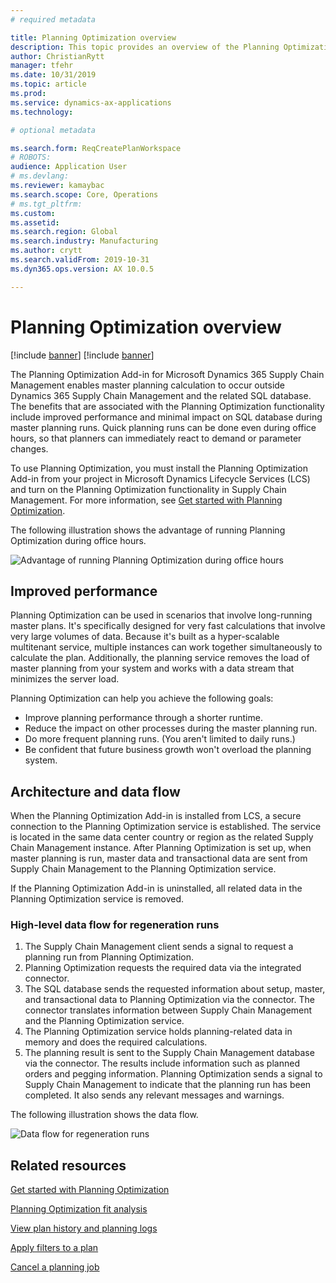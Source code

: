 ```yaml
---
# required metadata

title: Planning Optimization overview
description: This topic provides an overview of the Planning Optimization functionality.
author: ChristianRytt
manager: tfehr
ms.date: 10/31/2019
ms.topic: article
ms.prod: 
ms.service: dynamics-ax-applications
ms.technology: 

# optional metadata

ms.search.form: ReqCreatePlanWorkspace
# ROBOTS: 
audience: Application User
# ms.devlang: 
ms.reviewer: kamaybac
ms.search.scope: Core, Operations
# ms.tgt_pltfrm: 
ms.custom: 
ms.assetid: 
ms.search.region: Global
ms.search.industry: Manufacturing
ms.author: crytt
ms.search.validFrom: 2019-10-31
ms.dyn365.ops.version: AX 10.0.5

---
```

# Planning Optimization overview

[!include [banner](../../includes/banner.md)]
[!include [banner](../../includes/preview-banner.md)]

The Planning Optimization Add-in for Microsoft Dynamics 365 Supply Chain Management enables master planning calculation to occur outside Dynamics 365 Supply Chain Management and the related SQL database. The benefits that are associated with the Planning Optimization functionality include improved performance and minimal impact on SQL database during master planning runs. Quick planning runs can be done even during office hours, so that planners can immediately react to demand or parameter changes.

To use Planning Optimization, you must install the Planning Optimization Add-in from your project in Microsoft Dynamics Lifecycle Services (LCS) and turn on the Planning Optimization functionality in Supply Chain Management. For more information, see [Get started with Planning Optimization](get-started.md).

The following illustration shows the advantage of running Planning Optimization during office hours.

![Advantage of running Planning Optimization during office hours](media/PlanningOptimization1.png)

## Improved performance

Planning Optimization can be used in scenarios that involve long-running master plans. It's specifically designed for very fast calculations that involve very large volumes of data. Because it's built as a hyper-scalable multitenant service, multiple instances can work together simultaneously to calculate the plan. Additionally, the planning service removes the load of master planning from your system and works with a data stream that minimizes the server load.

Planning Optimization can help you achieve the following goals:

- Improve planning performance through a shorter runtime.
- Reduce the impact on other processes during the master planning run.
- Do more frequent planning runs. (You aren't limited to daily runs.)
- Be confident that future business growth won't overload the planning system.

## Architecture and data flow

When the Planning Optimization Add-in is installed from LCS, a secure connection to the Planning Optimization service is established. The service is located in the same data center country or region as the related Supply Chain Management instance. After Planning Optimization is set up, when master planning is run, master data and transactional data are sent from Supply Chain Management to the Planning Optimization service.

If the Planning Optimization Add-in is uninstalled, all related data in the Planning Optimization service is removed.

### High-level data flow for regeneration runs

1. The Supply Chain Management client sends a signal to request a planning run from Planning Optimization.
2. Planning Optimization requests the required data via the integrated connector.
3. The SQL database sends the requested information about setup, master, and transactional data to Planning Optimization via the connector. The connector translates information between Supply Chain Management and the Planning Optimization service.
4. The Planning Optimization service holds planning-related data in memory and does the required calculations.
5. The planning result is sent to the Supply Chain Management database via the connector. The results include information such as planned orders and pegging information. Planning Optimization sends a signal to Supply Chain Management to indicate that the planning run has been completed. It also sends any relevant messages and warnings.

The following illustration shows the data flow.

![Data flow for regeneration runs](media/PlanningOptimization2.png)

## Related resources

[Get started with Planning Optimization](get-started.md)

[Planning Optimization fit analysis](planning-optimization-fit-analysis.md)

[View plan history and planning logs](plan-history-logs.md)

[Apply filters to a plan](plan-filters.md)

[Cancel a planning job](cancel-planning-job.md)
